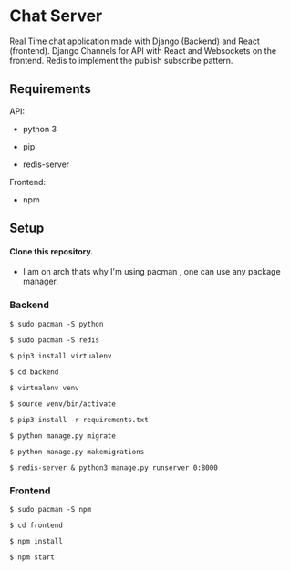 # Chat Server
Real Time chat application made with Django (Backend) and React (frontend).
Django Channels for API  with React and Websockets on the frontend. Redis to implement the publish subscribe pattern. 

## Requirements
API:

  * python 3
  
  * pip
  
  * redis-server
  
Frontend:

  * npm

## Setup

#### Clone this repository.

* I am on arch thats why I'm using pacman , one can use any package manager.

### Backend

```
$ sudo pacman -S python

$ sudo pacman -S redis

$ pip3 install virtualenv

$ cd backend

$ virtualenv venv

$ source venv/bin/activate

$ pip3 install -r requirements.txt

$ python manage.py migrate

$ python manage.py makemigrations

$ redis-server & python3 manage.py runserver 0:8000

```

### Frontend

```
$ sudo pacman -S npm

$ cd frontend

$ npm install

$ npm start

```
